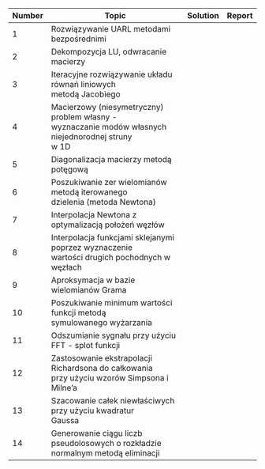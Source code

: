 | Number | Topic                                                                                                    | Solution | Report |
|--------|----------------------------------------------------------------------------------------------------------|----------|--------|
| 1      | Rozwiązywanie UARL metodami bezpośrednimi                                                                |          |        |
| 2      | Dekompozycja LU, odwracanie macierzy                                                                     |          |        |
| 3      | Iteracyjne rozwiązywanie układu równań liniowych<br>metodą Jacobiego                                     |          |        |
| 4      | Macierzowy (niesymetryczny) problem własny -<br>wyznaczanie modów własnych niejednorodnej struny<br>w 1D |          |        |
| 5      | Diagonalizacja macierzy metodą potęgową                                                                  |          |        |
| 6      | Poszukiwanie zer wielomianów metodą iterowanego<br>dzielenia (metoda Newtona)                            |          |        |
| 7      | Interpolacja Newtona z optymalizacją położeń węzłów                                                      |          |        |
| 8      | Interpolacja funkcjami sklejanymi poprzez wyznaczenie<br>wartości drugich pochodnych w węzłach           |          |        |
| 9      | Aproksymacja w bazie wielomianów Grama                                                                   |          |        |
| 10     | Poszukiwanie minimum wartości funkcji metodą<br>symulowanego wyżarzania                                  |          |        |
| 11     | Odszumianie sygnału przy użyciu FFT - splot funkcji                                                      |          |        |
| 12     | Zastosowanie ekstrapolacji Richardsona do całkowania<br>przy użyciu wzorów Simpsona i Milne’a            |          |        |
| 13     | Szacowanie całek niewłaściwych przy użyciu kwadratur<br>Gaussa                                           |          |        |
| 14     | Generowanie ciągu liczb pseudolosowych o rozkładzie<br>normalnym metodą eliminacji                       |          |        |